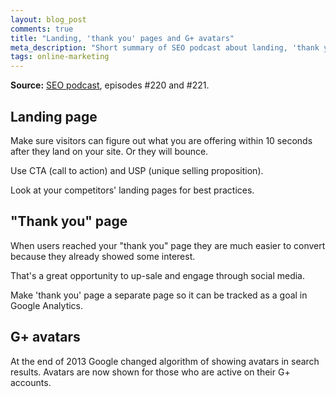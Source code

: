 ```yaml
---
layout: blog_post
comments: true
title: "Landing, 'thank you' pages and G+ avatars"
meta_description: "Short summary of SEO podcast about landing, 'thank you' pages and Google plus avatars in search results."
tags: online-marketing
---
```


**Source:** [SEO podcast](http://www.ewebresults.com/seo-podcast/), episodes #220 and #221.

## Landing page

Make sure visitors can figure out what you are offering within 10 seconds after they land on your site. Or they will bounce.

Use CTA (call to action) and USP (unique selling proposition).

Look at your competitors' landing pages for best practices.

## "Thank you" page

When users reached your "thank you" page they are much easier to convert because they already showed some interest.

That's a great opportunity to up-sale and engage through social media.

Make 'thank you' page a separate page so it can be tracked as a goal in Google Analytics.

## G+ avatars

At the end of 2013 Google changed algorithm of showing avatars in search results. Avatars are now shown for those who are active on their G+ accounts.